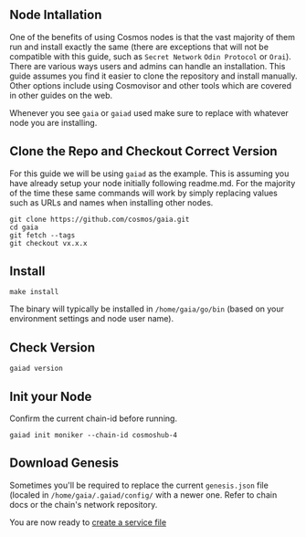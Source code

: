 ## Node Intallation  
One of the benefits of using Cosmos nodes is that the vast majority of them run and install exactly the same (there are exceptions that will not be compatible with this guide, such as `Secret Network` `Odin Protocol` or `Orai`). There are various ways users and admins can handle an installation. This guide assumes you find it easier to clone the repository and install manually. Other options include using Cosmovisor and other tools which are covered in other guides on the web.  
  
Whenever you see `gaia` or `gaiad` used make sure to replace with whatever node you are installing.  
  
## Clone the Repo and Checkout Correct Version  
For this guide we will be using `gaiad` as the example. This is assuming you have already setup your node initially following readme.md. For the majority of the time these same commands will work by simply replacing values such as URLs and names when installing other nodes.  
  
`git clone https://github.com/cosmos/gaia.git`  
`cd gaia`  
`git fetch --tags`  
`git checkout vx.x.x`  
  
## Install  
`make install`  

The binary will typically be installed in `/home/gaia/go/bin` (based on your environment settings and node user name).  
  
## Check Version  
`gaiad version`  

## Init your Node  
Confirm the current chain-id before running.  
  
`gaiad init moniker --chain-id cosmoshub-4`  

## Download Genesis  
Sometimes you'll be required to replace the current `genesis.json` file (localed in `/home/gaia/.gaiad/config/` with a newer one. Refer to chain docs or the chain's network repository.  
  
You are now ready to [create a service file](https://github.com/reversesigh/cosmos_node-initial_setup/blob/main/03_create_service_file.md)  
